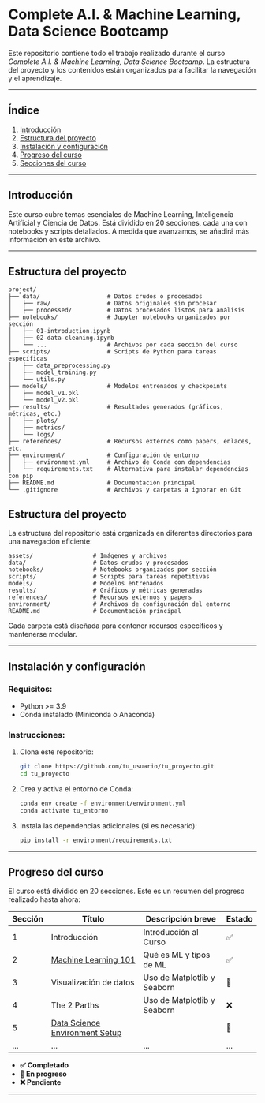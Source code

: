 # Complete A.I. & Machine Learning, Data Science Bootcamp

Este repositorio contiene todo el trabajo realizado durante el curso _Complete A.I. & Machine Learning, Data Science Bootcamp_. La estructura del proyecto y los contenidos están organizados para facilitar la navegación y el aprendizaje.

---

## **Índice**

1. [Introducción](#introducción)
2. [Estructura del proyecto](#estructura-del-proyecto)
3. [Instalación y configuración](#instalación-y-configuración)
4. [Progreso del curso](#progreso-del-curso)
5. [Secciones del curso](#secciones-del-curso)

---

## Introducción

Este curso cubre temas esenciales de Machine Learning, Inteligencia Artificial y Ciencia de Datos. Está dividido en 20 secciones, cada una con notebooks y scripts detallados. A medida que avanzamos, se añadirá más información en este archivo.

---

## Estructura del proyecto

```
project/
├── data/                   # Datos crudos o procesados
│   ├── raw/                # Datos originales sin procesar
│   ├── processed/          # Datos procesados listos para análisis
├── notebooks/              # Jupyter notebooks organizados por sección
│   ├── 01-introduction.ipynb
│   ├── 02-data-cleaning.ipynb
│   └── ...                 # Archivos por cada sección del curso
├── scripts/                # Scripts de Python para tareas específicas
│   ├── data_preprocessing.py
│   ├── model_training.py
│   └── utils.py
├── models/                 # Modelos entrenados y checkpoints
│   ├── model_v1.pkl
│   └── model_v2.pkl
├── results/                # Resultados generados (gráficos, métricas, etc.)
│   ├── plots/
│   ├── metrics/
│   └── logs/
├── references/             # Recursos externos como papers, enlaces, etc.
├── environment/            # Configuración de entorno
│   ├── environment.yml     # Archivo de Conda con dependencias
│   └── requirements.txt    # Alternativa para instalar dependencias con pip
├── README.md               # Documentación principal
└── .gitignore              # Archivos y carpetas a ignorar en Git
```

## Estructura del proyecto

La estructura del repositorio está organizada en diferentes directorios para una navegación eficiente:

```
assets/                 # Imágenes y archivos
data/                   # Datos crudos y procesados
notebooks/              # Notebooks organizados por sección
scripts/                # Scripts para tareas repetitivas
models/                 # Modelos entrenados
results/                # Gráficos y métricas generadas
references/             # Recursos externos y papers
environment/            # Archivos de configuración del entorno
README.md               # Documentación principal
```

Cada carpeta está diseñada para contener recursos específicos y mantenerse modular.

---

## Instalación y configuración

### Requisitos:

- Python >= 3.9
- Conda instalado (Miniconda o Anaconda)

### Instrucciones:

1. Clona este repositorio:
   ```bash
   git clone https://github.com/tu_usuario/tu_proyecto.git
   cd tu_proyecto
   ```
2. Crea y activa el entorno de Conda:
   ```bash
   conda env create -f environment/environment.yml
   conda activate tu_entorno
   ```
3. Instala las dependencias adicionales (si es necesario):
   ```bash
   pip install -r environment/requirements.txt
   ```

---

## Progreso del curso

El curso está dividido en 20 secciones. Este es un resumen del progreso realizado hasta ahora:

| Sección | Título                                                | Descripción breve           | Estado |
| ------- | ----------------------------------------------------- | --------------------------- | ------ |
| 1       | Introducción                                          | Introducción al Curso       | ✅     |
| 2       | [Machine Learning 101](/docs/section_02.md)           | Qué es ML y tipos de ML     | ✅     |
| 3       | Visualización de datos                                | Uso de Matplotlib y Seaborn | 🚧     |
| 4       | The 2 Parths                                          | Uso de Matplotlib y Seaborn | ❌     |
| 5       | [Data Science Environment Setup](/docs/section_05.md) |                             | 🚧     |
| ...     | ...                                                   | ...                         | ...    |

- **✅ Completado**
- **🚧 En progreso**
- **❌ Pendiente**

---
